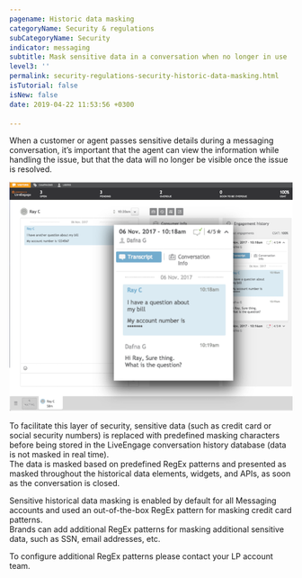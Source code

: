 ```yaml
---
pagename: Historic data masking
categoryName: Security & regulations
subCategoryName: Security
indicator: messaging
subtitle: Mask sensitive data in a conversation when no longer in use
level3: ''
permalink: security-regulations-security-historic-data-masking.html
isTutorial: false
isNew: false
date: 2019-04-22 11:53:56 +0300

---
```

When a customer or agent passes sensitive details during a messaging conversation, it’s important that the agent can view the information while handling the issue, but that the data will no longer be visible once the issue is resolved.

![](/img/Historic-data-masking.png)

To facilitate this layer of security, sensitive data (such as credit card or social security numbers) is replaced with predefined masking characters before being stored in the LiveEngage conversation history database (data is not masked in real time).  
The data is masked based on predefined RegEx patterns and presented as masked throughout the historical data elements, widgets, and APIs, as soon as the conversation is closed.

Sensitive historical data masking is enabled by default for all Messaging accounts and used an out-of-the-box RegEx pattern for masking credit card patterns.  
Brands can add additional RegEx patterns for masking additional sensitive data, such as SSN, email addresses, etc.

To configure additional RegEx patterns please contact your LP account team.